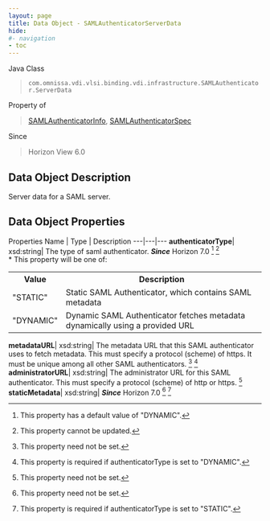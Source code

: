 ```yaml
---
layout: page
title: Data Object - SAMLAuthenticatorServerData
hide:
#- navigation
- toc
---
```






Java Class
> `com.omnissa.vdi.vlsi.binding.vdi.infrastructure.SAMLAuthenticator.ServerData`

Property of
> [SAMLAuthenticatorInfo](vdi.infrastructure.SAMLAuthenticator.SAMLAuthenticatorInfo.md#field_detail), [SAMLAuthenticatorSpec](vdi.infrastructure.SAMLAuthenticator.SAMLAuthenticatorSpec.md#field_detail)

Since
> Horizon View 6.0


## Data Object Description

Server data for a SAML server.

## Data Object Properties
Properties
Name |  Type |  Description
---|---|---
**authenticatorType**|  xsd:string|  The type of saml authenticator.  **_Since_** Horizon 7.0 [^299] [^2] <br>* This property will be one of:<br><table><tr><th>Value</th><th>Description</th></tr><tr><td>"STATIC"</td><td>Static SAML Authenticator, which contains SAML metadata</td></tr><tr><td>"DYNAMIC"</td><td>Dynamic SAML Authenticator fetches metadata dynamically using a provided URL</td></tr></table>
**metadataURL**|  xsd:string|  The metadata URL that this SAML authenticator uses to fetch metadata. This must specify a protocol (scheme) of https. It must be unique among all other SAML authenticators. [^1] [^300]
**administratorURL**|  xsd:string|  The administrator URL for this SAML authenticator. This must specify a protocol (scheme) of http or https. [^1]
**staticMetadata**|  xsd:string|  **_Since_** Horizon 7.0 [^1] [^301]
 


 


[^1]: This property need not be set.
[^2]: This property cannot be updated.
[^299]: This property has a default value of "DYNAMIC".
[^300]: This property is required if authenticatorType is set to "DYNAMIC".
[^301]: This property is required if authenticatorType is set to "STATIC".